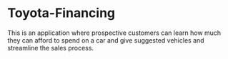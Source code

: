 # Toyota-Financing
This is an application where prospective customers can learn how much they can afford to spend on a car and give suggested vehicles and streamline the sales process.
